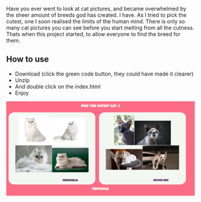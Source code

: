 Have you ever went to look at cat pictures, and became overwhelmed by the sheer amount of breeds god has created. I have. As I tried to pick the cutest, one I soon realised the limits of the human mind. There is only so many cat pictures you can see before you start melting from all the cutness. 
Thats when this project started, to allow everyone to find the breed for them.

## How to use
- Download (click the green code button, they could have made it clearer)
- Unzip
- And double click on the index.html
- Enjoy

![a picture of the website](./img.png)
